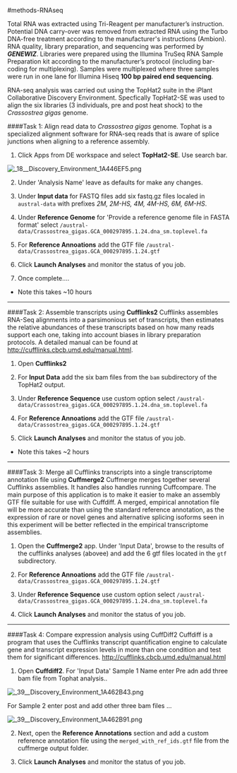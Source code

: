 #methods-RNAseq



Total RNA was extracted using Tri-Reagent per manufacturer’s instruction. Potential DNA carry-over was removed from extracted RNA using the Turbo DNA-free treatment according to the manufacturer's instructions (Ambion). RNA quality, library preparation, and sequencing was performed by ***GENEWIZ***.  Libraries were prepared using the Illumina TruSeq RNA Sample Preparation kit according to the manufacturer’s protocol (including bar-coding for multiplexing). Samples were multiplexed where three samples were run in one lane for Illumina Hiseq **100 bp paired end sequencing**.


RNA-seq analysis was carried out using the TopHat2 suite in the iPlant Collaborative Discovery Environment. Specfically TopHat2-SE was used to align the six libraries (3 individuals, pre and post heat shock)  to the _Crassostrea gigas_ genome. 

####Task 1: Align read data to _Crassostrea gigas_ genome.
Tophat is a specialized alignment software for RNA-seq reads that is aware of splice junctions when aligning to a reference assembly.

1) Click Apps from DE workspace and select **TopHat2-SE**. Use search bar.

<img src="http://eagle.fish.washington.edu/cnidarian/skitch/_18__Discovery_Environment_1A446EF5.png" alt="_18__Discovery_Environment_1A446EF5.png"/>


2) Under 'Analysis Name' leave as defaults for make any changes.

3) Under **Input data** for FASTQ files add six fastq.gz files localed in `austral-data` with prefixes _2M, 2M-HS, 4M, 4M-HS, 6M, 6M-HS_. 

4) Under **Reference Genome** for 'Provide a reference genome file in FASTA format' select `/austral-data/Crassostrea_gigas.GCA_000297895.1.24.dna_sm.toplevel.fa` 

5) For **Reference Annoations** add the GTF file `/austral-data/Crassostrea_gigas.GCA_000297895.1.24.gtf`

6) Click **Launch Analyses** and monitor the status of you job.

7) Once complete....

- Note this takes ~10 hours 

---


####Task 2: Assemble transcripts using **Cufflinks2**
Cufflinks assembles RNA-Seq alignments into a parsimonious set of transcripts, then estimates the relative abundances of these transcripts based on how many reads support each one, taking into account biases in library preparation protocols. A detailed manual can be found at http://cufflinks.cbcb.umd.edu/manual.html.

1) Open **Cufflinks2**

2) For **Input Data** add the six bam files from the `bam` subdirectory of the TopHat2 output.

3) Under **Reference Sequence** use custom option select `/austral-data/Crassostrea_gigas.GCA_000297895.1.24.dna_sm.toplevel.fa` 

4) For **Reference Annoations** add the GTF file `/austral-data/Crassostrea_gigas.GCA_000297895.1.24.gtf`

5) Click **Launch Analyses** and monitor the status of you job.

- Note this takes ~2 hours 

---

####Task 3: Merge all Cufflinks transcripts into a single transcriptome annotation file using **Cuffmerge2**
Cuffmerge merges together several Cufflinks assemblies. It handles also handles running Cuffcompare. The main purpose of this application is to make it easier to make an assembly GTF file suitable for use with Cuffdiff. A merged, empirical annotation file will be more accurate than using the standard reference annotation, as the expression of rare or novel genes and alternative splicing isoforms seen in this experiment will be better reflected in the empirical transcriptome assemblies. 

1) Open the **Cuffmerge2** app. Under 'Input Data', browse to the results of the cufflinks analyses (abovee) and add the 6 gtf files located in the `gtf` subdirectory.

2) For **Reference Annoations** add the GTF file `/austral-data/Crassostrea_gigas.GCA_000297895.1.24.gtf`

3) Under **Reference Sequence** use custom option select `/austral-data/Crassostrea_gigas.GCA_000297895.1.24.dna_sm.toplevel.fa` 

4) Click **Launch Analyses** and monitor the status of you job.


---
####Task 4: Compare expression analysis using CuffDiff2
Cuffdiff is a program that uses the Cufflinks transcript quantification engine to calculate gene and transcript expression levels in more than one condition and test them for significant differences. <http://cufflinks.cbcb.umd.edu/manual.html>

1) Open **Cuffdiff2**. For 'Input Data' Sample 1 Name enter Pre adn add three bam file from Tophat analysis..

<img src="http://eagle.fish.washington.edu/cnidarian/skitch/_39__Discovery_Environment_1A462B43.png" alt="_39__Discovery_Environment_1A462B43.png"/>

For Sample 2 enter post and add other three bam files ...

<img src="http://eagle.fish.washington.edu/cnidarian/skitch/_39__Discovery_Environment_1A462B91.png" alt="_39__Discovery_Environment_1A462B91.png"/>

2) Next, open the **Reference Annotations** section and add a custom reference annotation file using the `merged_with_ref_ids.gtf` file from the cuffmerge output folder. 

3) Click **Launch Analyses** and monitor the status of you job.
